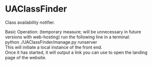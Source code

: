 # UAClassFinder
Class availability notifier.

Basic Operation: (temporary measure; will be unnecessary in future versions with web-hosting)
run the following line in a terminal:<br>
python ./UAClassFinder/manage.py runserver
<br>
This will initiate a local instance of the front end.<br>
Once it has started, it will output a link you can use to open the landing page of the website.
